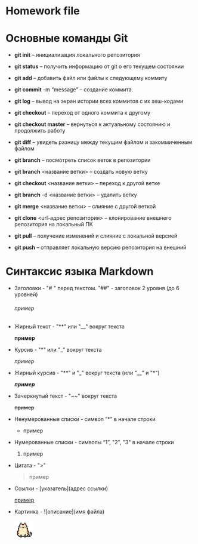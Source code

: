 # Homework file

# Основные команды Git
- **git init** – инициализация локального репозитория

- **git status** – получить информацию от git о его текущем состоянии

- **git add** – добавить файл или файлы к следующему коммиту

- **git commit** -m “message” – создание коммита.

- **git log** – вывод на экран истории всех коммитов с их хеш-кодами

- **git checkout** – переход от одного коммита к другому

- **git checkout master** – вернуться к актуальному состоянию и продолжить работу

- **git diff** – увидеть разницу между текущим файлом и закоммиченным файлом

- **git branch** – посмотреть список веток в репозитории

- **git branch** <название ветки> – создать новую ветку

- **git checkout** <название ветки> – переход к другой ветке

- **git branch** -d <название ветки> – удалить ветку

- **git merge** <название ветки> – слияние с другой веткой

- **git clone** <url-адрес репозитория> – клонирование внешнего репозитория на
локальный ПК

- **git pull** – получение изменений и слияние с локальной версией

- **git push** – отправляет локальную версию репозитория на внешний

# Синтаксис языка Markdown

- Заголовки - "# " перед текстом. "##" - заголовок 2 уровня (до 6 уровней)

    ###### пример

- Жирный текст - "**" или "__" вокруг текста

    **пример**

- Курсив - "*" или "_" вокруг текста

     *пример*

- Жирный курсив - "**" и "_" вокруг текста (или "__" и "*")

    **_пример_**

- Зачеркнутый текст - "~~" вокруг текста

    ~~пример~~

- Ненумерованные списки - символ “*” в начале строки

    - пример

- Нумерованные списки - символы “1”, "2", "3" в начале строки

    1. пример

- Цитата - ">"

    > пример

- Ссылки - [указатель](адрес ссылки)

    [пример](primer.ru)

- Картинка - ![описание](имя файла)

    ![котик](cat.png)